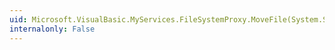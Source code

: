 ```yaml
---
uid: Microsoft.VisualBasic.MyServices.FileSystemProxy.MoveFile(System.String,System.String,Microsoft.VisualBasic.FileIO.UIOption)
internalonly: False
---
```

